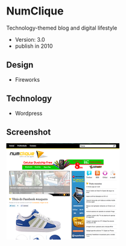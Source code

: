 # NumClique
Technology-themed blog and digital lifestyle
* Version: 3.0
* publish in 2010

## Design
* Fireworks

## Technology
* Wordpress

## Screenshot
![Screenshot blog](./screenshot.png)